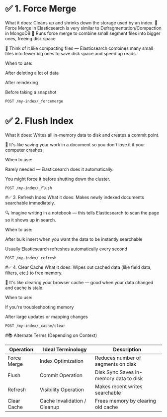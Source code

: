 # ✅ 1. Force Merge
What it does:
Cleans up and shrinks down the storage used by an index.
🧩 Force Merge in Elasticsearch is very similar to Defragmentation/Compaction in MongoDB
🧩 Runs force merge to combine small segment files into bigger ones, freeing disk space

🧹 Think of it like compacting files — Elasticsearch combines many small files into fewer big ones to save disk space and speed up reads.

When to use:

After deleting a lot of data

After reindexing

Before taking a snapshot
```
POST /my-index/_forcemerge
```
# ✅ 2. Flush Index
What it does:
Writes all in-memory data to disk and creates a commit point.

🧾 It's like saving your work in a document so you don't lose it if your computer crashes.

When to use:

Rarely needed — Elasticsearch does it automatically.

You might force it before shutting down the cluster.
```
POST /my-index/_flush
```
#✅ 3. Refresh Index
What it does:
Makes newly indexed documents searchable immediately.

🔍 Imagine writing in a notebook — this tells Elasticsearch to scan the page so it shows up in search.

When to use:

After bulk insert when you want the data to be instantly searchable

Usually Elasticsearch refreshes automatically every second
```
POST /my-index/_refresh
```
#✅ 4. Clear Cache
What it does:
Wipes out cached data (like field data, filters, etc.) to free memory.

🧠 It's like clearing your browser cache — good when your data changed and cache is stale.

When to use:

If you're troubleshooting memory

After large updates or mapping changes
```
POST /my-index/_cache/clear
```
#📚 Alternate Terms (Depending on Context)

|Operation	|Ideal Terminology	|Description|
|-----------|-------------------|-----------|
|Force Merge	|Index Optimization	|Reduces number of segments on disk|
|Flush	|Commit Operation |Disk Sync	Saves in-memory data to disk|
|Refresh	|Visibility Operation	|Makes recent writes searchable|
|Clear Cache	|Cache Invalidation / Cleanup	|Frees memory by clearing old cache|
